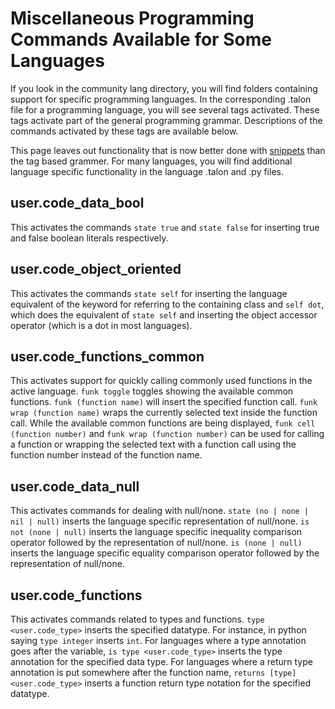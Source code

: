 # Miscellaneous Programming Commands Available for Some Languages
If you look in the community lang directory, you will find folders containing support for specific programming languages. In the corresponding .talon file for a programming language, you will see several tags activated. These tags activate part of the general programming grammar. Descriptions of the commands activated by these tags are available below.

This page leaves out functionality that is now better done with [snippets](snippets.md) than the tag based grammer. For many languages, you will find additional language specific functionality in the language .talon and .py files.

## user.code_data_bool
This activates the commands `state true` and `state false` for inserting true and false boolean literals respectively.

## user.code_object_oriented
This activates the commands `state self` for inserting the language equivalent of the keyword for referring to the containing class and `self dot`, which does the equivalent of `state self` and inserting the object accessor operator (which is a dot in most languages). 

## user.code_functions_common
This activates support for quickly calling commonly used functions in the active language. `funk toggle` toggles showing the available common functions. `funk (function name)` will insert the specified function call. `funk wrap (function name)` wraps the currently selected text inside the function call. While the available common functions are being displayed, `funk cell (function number)` and `funk wrap (function number)` can be used for calling a function or wrapping the selected text with a function call using the function number instead of the function name.

## user.code_data_null
This activates commands for dealing with null/none. `state (no | none | nil | null)` inserts the language specific representation of null/none. `is not (none | null)` inserts the language specific inequality comparison operator followed by the representation of null/none. `is (none | null)` inserts the language specific equality comparison operator followed by the representation of null/none. 

## user.code_functions
This activates commands related to types and functions. `type <user.code_type>` inserts the specified datatype. For instance, in python saying `type integer` inserts `int`. For languages where a type annotation goes after the variable, `is type <user.code_type>` inserts the type annotation for the specified data type. For languages where a return type annotation is put somewhere after the function name, `returns [type] <user.code_type>` inserts a function return type notation for the specified datatype. 

